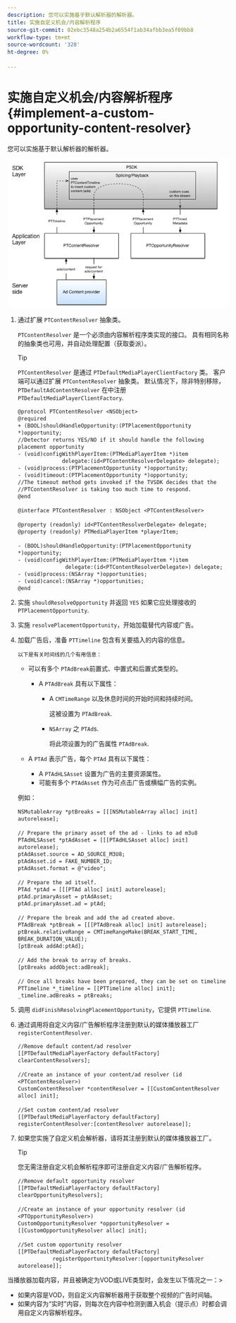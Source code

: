 ```yaml
---
description: 您可以实施基于默认解析器的解析器。
title: 实施自定义机会/内容解析程序
source-git-commit: 02ebc3548a254b2a6554f1ab34afbb3ea5f09bb8
workflow-type: tm+mt
source-wordcount: '328'
ht-degree: 0%

---
```


# 实施自定义机会/内容解析程序{#implement-a-custom-opportunity-content-resolver}

您可以实施基于默认解析器的解析器。

<!--<a id="fig_CC41E2A66BDB4115821F33737B46A09B"></a>-->

![](assets/ios_psdk_content_resolver.png)

1. 通过扩展 `PTContentResolver` 抽象类。

   `PTContentResolver` 是一个必须由内容解析程序类实现的接口。 具有相同名称的抽象类也可用，并自动处理配置（获取委派）。

   >[!TIP]
   >
   >`PTContentResolver` 是通过 `PTDefaultMediaPlayerClientFactory` 类。 客户端可以通过扩展 `PTContentResolver` 抽象类。 默认情况下，除非特别移除， `PTDefaultAdContentResolver` 在中注册 `PTDefaultMediaPlayerClientFactory`.

   ```
   @protocol PTContentResolver <NSObject> 
   @required 
   + (BOOL)shouldHandleOpportunity:(PTPlacementOpportunity *)opportunity;  
   //Detector returns YES/NO if it should handle the following placement opportunity 
   - (void)configWithPlayerItem:(PTMediaPlayerItem *)item  
                 delegate:(id<PTContentResolverDelegate> delegate); 
   - (void)process:(PTPlacementOpportunity *)opportunity; 
   - (void)timeout:(PTPlacementOpportunity *)opportunity;  
   //The timeout method gets invoked if the TVSDK decides that the  
   //PTContentResolver is taking too much time to respond. 
   @end 
   
   @interface PTContentResolver : NSObject <PTContentResolver> 
   
   @property (readonly) id<PTContentResolverDelegate> delegate; 
   @property (readonly) PTMediaPlayerItem *playerItem; 
   
   - (BOOL)shouldHandleOpportunity:(PTPlacementOpportunity *)opportunity; 
   - (void)configWithPlayerItem:(PTMediaPlayerItem *)item  
                  delegate:(id<PTContentResolverDelegate>) delegate; 
   - (void)process:(NSArray *)opportunities; 
   - (void)cancel:(NSArray *)opportunities; 
   @end
   ```

1. 实施 `shouldResolveOpportunity` 并返回 `YES` 如果它应处理接收的 `PTPlacementOpportunity`.
1. 实施 `resolvePlacementOpportunity`，开始加载替代内容或广告。
1. 加载广告后，准备 `PTTimeline` 包含有关要插入的内容的信息。

       以下是有关时间线的几个有用信息：
   
   * 可以有多个 `PTAdBreak`前置式、中置式和后置式类型的。

      * A `PTAdBreak` 具有以下属性：

         * A `CMTimeRange` 以及休息时间的开始时间和持续时间。

           这被设置为 `PTAdBreak`.

         * `NSArray` 之 `PTAd`s.

           将此项设置为的广告属性 `PTAdBreak`.

   * A `PTAd` 表示广告，每个 `PTAd` 具有以下属性：

      * A `PTAdHLSAsset` 设置为广告的主要资源属性。
      * 可能有多个 `PTAdAsset` 作为可点击广告或横幅广告的实例。

   例如：

   ```
   NSMutableArray *ptBreaks = [[[NSMutableArray alloc] init] autorelease]; 
   
   // Prepare the primary asset of the ad - links to ad m3u8 
   PTAdHLSAsset *ptAdAsset = [[[PTAdHLSAsset alloc] init] autorelease]; 
   ptAdAsset.source = AD_SOURCE_M3U8; 
   ptAdAsset.id = FAKE_NUMBER_ID; 
   ptAdAsset.format = @"video"; 
   
   // Prepare the ad itself. 
   PTAd *ptAd = [[[PTAd alloc] init] autorelease]; 
   ptAd.primaryAsset = ptAdAsset; 
   ptAd.primaryAsset.ad = ptAd; 
   
   // Prepare the break and add the ad created above. 
   PTAdBreak *ptBreak = [[[PTAdBreak alloc] init] autorelease]; 
   ptBreak.relativeRange = CMTimeRangeMake(BREAK_START_TIME, BREAK_DURATION_VALUE); 
   [ptBreak addAd:ptAd]; 
   
   // Add the break to array of breaks. 
   [ptBreaks addObject:adBreak]; 
   
   // Once all breaks have been prepared, they can be set on timeline 
   PTTimeline *_timeline = [[PTTimeline alloc] init]; 
   _timeline.adBreaks = ptBreaks;
   ```

1. 调用 `didFinishResolvingPlacementOpportunity`，它提供 `PTTimeline`.
1. 通过调用将自定义内容/广告解析程序注册到默认的媒体播放器工厂 `registerContentResolver`.

   ```
   //Remove default content/ad resolver 
   [[PTDefaultMediaPlayerFactory defaultFactory] clearContentResolvers]; 
   
   //Create an instance of your content/ad resolver (id <PTContentResolver>) 
   CustomContentResolver *contentResolver = [[CustomContentResolver alloc] init]; 
   
   //Set custom content/ad resolver 
   [[PTDefaultMediaPlayerFactory defaultFactory] registerContentResolver:[contentResolver autorelease]];
   ```

1. 如果您实施了自定义机会解析器，请将其注册到默认的媒体播放器工厂。

   >[!TIP]
   >
   >您无需注册自定义机会解析程序即可注册自定义内容/广告解析程序。

   ```
   //Remove default opportunity resolver 
   [[PTDefaultMediaPlayerFactory defaultFactory] clearOpportunityResolvers]; 
   
   //Create an instance of your opportunity resolver (id <PTOpportunityResolver>) 
   CustomOpportunityResolver *opportunityResolver = [[CustomOpportunityResolver alloc] init]; 
   
   //Set custom opportunity resolver 
   [[PTDefaultMediaPlayerFactory defaultFactory]  
              registerOpportunityResolver:[opportunityResolver autorelease]];
   ```

当播放器加载内容，并且被确定为VOD或LIVE类型时，会发生以下情况之一：>
* 如果内容是VOD，则自定义内容解析器用于获取整个视频的广告时间轴。
* 如果内容为“实时”内容，则每次在内容中检测到置入机会（提示点）时都会调用自定义内容解析程序。

